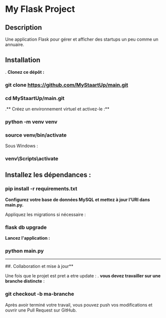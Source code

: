 # My Flask Project

## Description
Une application Flask pour gérer et afficher des startups un peu comme un annuaire.

## Installation
. **Clonez ce dépôt :**
   
  ###  git clone https://github.com/MyStaartUp/main.git
  ###  cd MyStaartUp/main.git
.** Créez un environnement virtuel et activez-le :**

###     python -m venv venv
###     source venv/bin/activate 
 
 Sous Windows :
 ###    venv\Scripts\activate

## Installez les dépendances :

###     pip install -r requirements.txt

**Configurez votre base de données MySQL et mettez à jour l'URI dans main.py.**

Appliquez les migrations si nécessaire :

###      flask db upgrade

**Lancez l'application :**

###     python main.py

---

##. Collaboration et mise à jour**

Une fois que le projet est pret a etre update :
. **vous devez travailler sur une branche distincte** :
   
  ### git checkout -b ma-branche

Après avoir terminé votre travail, vous pouvez push vos modifications et ouvrir une Pull Request sur GitHub.
